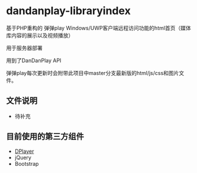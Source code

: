 # dandanplay-libraryindex

基于PHP重构的 弹弹play Windows/UWP客户端远程访问功能的html首页（媒体库内容的展示以及视频播放）

用于服务器部署

用到了DanDanPlay API

弹弹play每次更新时会附带此项目中master分支最新版的html/js/css和图片文件。

## 文件说明

* 待补充

## 目前使用的第三方组件

* [DPlayer](https://github.com/MoePlayer/DPlayer)
* jQuery
* Bootstrap